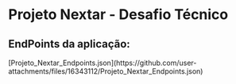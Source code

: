 # Projeto Nextar - Desafio Técnico

<h2>EndPoints da aplicação:</h2>
[Projeto_Nextar_Endpoints.json](https://github.com/user-attachments/files/16343112/Projeto_Nextar_Endpoints.json)
